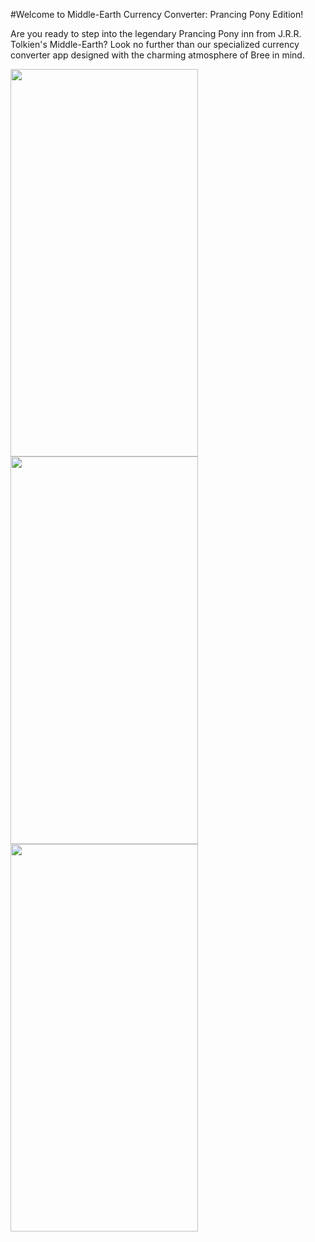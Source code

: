 #Welcome to Middle-Earth Currency Converter: Prancing Pony Edition!

Are you ready to step into the legendary Prancing Pony inn from J.R.R. Tolkien's Middle-Earth? Look no further than our specialized currency converter app designed with the charming atmosphere of Bree in mind.

<img src="https://github.com/gaurav-afk/CurrencyConverter/assets/65609530/dc3af649-ee6a-4434-af91-10d25e0d0707" width="300" height="620">
<img src="https://github.com/gaurav-afk/CurrencyConverter/assets/65609530/4dfc4c98-3aff-455c-9ce6-65e3a0513902" width="300" height="620">
<img src="https://github.com/gaurav-afk/CurrencyConverter/assets/65609530/fafdaf72-2c20-4e92-8350-88bedb8b8291" width="300" height="620">
